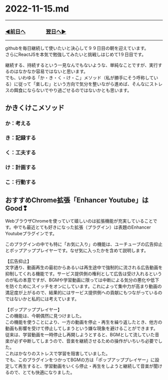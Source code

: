 # 2022-11-15.md

---

### [◀️前日へ](https://github.com/yuasys/chatty-journal/blob/main/2022/11/2022-11-14.md)&emsp;&emsp;&emsp;&emsp;[翌日へ▶️](https://github.com/yuasys/chatty-journal/blob/main/2022/11/2022-11-16.md)

---

githubを毎日継続して使いたいと決心して９９日目の朝を迎えています。  
さらにReactJSを本気で勉強してみたいと挑戦しはじめて1９日目です。　　

継続する、持続するという一見なんでもないような、単純なことですが、実行するのはなかなか容易ではないと思います。  
でも、いわゆる「か・き・く・け・こ」メソッド（私が勝手にそう呼称している）に従って「楽しむ」という方向で気分を整いながら進めば、そんなにストレスの餌食にならないでやり過ごせるのではないかとも思います。

## かきくけこメソッド

### か：考える

### き：記録する

### く：工夫する

### け：計画する

### こ：行動する

## おすすめChrome拡張「Enhancer Youtube」はGood❢

WebブラウザChromeを使っていて嬉しいのは拡張機能が充実していることです。中でも最近とても好きになった拡張（プラグイン）は表題のEnhancer　Youtubeプラグインです。  

このプラグインの中でも特に「お気に入り」の機能は、ユーチューブの広告抑止とポップアッププレイヤーです。なぜ気に入ったかを含めて説明します。

【広告抑止】  
文字通り、動画再生の最初からあるいは再生途中で強制的に流される広告動画を抑制してくれる機能です。サービス提供側の権利として広告は受け入れるというのが私の本意ですが、BGMや学習動画に限っては中断による気分の悪化や低下を防ぐためにスイッチをオンにしています。これによって集中力が高まり動画の満足度が上がるので、結果的にはサービス提供側への貢献にもつながっているのではないかと私的には考えています。  

【ポップアッププレイヤー】  
この機能は、今朝偶然に見つけました。  
この機能を使うことにより、一方の動画を停止・再生を繰り返したとき、他方の動画も影響を受けて停止してしまうという嫌な現象を避けることができます。  
従来は、学習動画を一時停止し再開しようとすると、BGMとして流していた音楽が必ず中断してしまうので、音楽を継続させるための操作がいちいち必要でした。  
これはかなりのストレスで学習を阻害していました。  
でも、このプラグインをつかってBGMの方は「ポップアッププレイヤー」に設定して再生すると、学習動画をいくら停止・再生をしようと継続して音楽が聞けるので、とても快適になりました。　　
